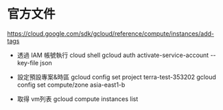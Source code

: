 # 官方文件
https://cloud.google.com/sdk/gcloud/reference/compute/instances/add-tags

* 透過 IAM 帳號執行 cloud shell
gcloud auth activate-service-account --key-file json

* 設定預設專案&時區
gcloud config set project terra-test-353202
gcloud config set compute/zone asia-east1-b

* 取得 vm列表
gcloud compute instances list

